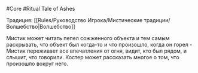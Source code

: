 #Core #Ritual
Tale of Ashes

Традиция: [[Rules/Руководство Игрока/Мистические традиции/Волшебство|Волшебство]]

Мистик может читать пепел сожженного объекта и тем самым раскрывать, что объект был когда-то и что произошло, когда он горел - Мистик переживает все впечатления от огня, видит, кто был рядом, и слышит, что говорили. Костер может рассказать многое о том, что произошло вокруг него.